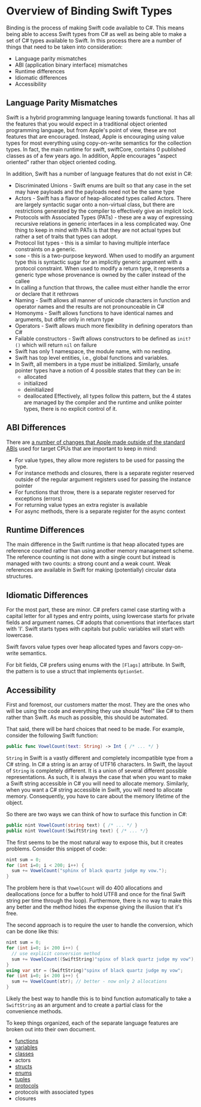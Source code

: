 # Overview of Binding Swift Types

Binding is the process of making Swift code available to C#. This means being able to access Swift types from C# as well as being able to make a set of C# types available to Swift. In this process there are a number of things that need to be taken into consideration:
- Language parity mismatches
- ABI (application binary interface) mismatches
- Runtime differences
- Idiomatic differences
- Accessibility

## Language Parity Mismatches
Swift is a hybrid programming language leaning towards functional. It has all the features that you would expect in a traditional object oriented programming language, but from Apple's point of view, these are not features that are encouraged. Instead, Apple is encouraging using value types for most everything using copy-on-write semantics for the collection types. In fact, the main runtime for swift, swiftCore, contains 0 published classes as of a few years ago. In addition, Apple encourages "aspect oriented" rather than object oriented coding.

In addition, Swift has a number of language features that do not exist in C#:
- Discriminated Unions - Swift enums are built so that any case in the set may have payloads and the payloads need not be the same type
- Actors - Swift has a flavor of heap-allocated types called Actors. There are largely syntactic sugar onto a non-virtual class, but there are
restrictions generated by the compiler to effectively give an implicit lock.
- Protocols with Associated Types (PATs) - these are a way of expressing recursive relations in generic interfaces in a less complicated way. One thing to keep in mind with PATs is that they are not actual types but rather a set of traits that types can adopt.
- Protocol list types - this is a similar to having multiple interface constraints on a generic.
- `some` - this is a two-purpose keyword. When used to modify an argument type this is syntactic sugar for an implicitly generic argument with a protocol constraint. When used to modify a return type, it represents a generic type whose provenance is owned by the caller instead of the callee
- In calling a function that throws, the callee must either handle the error or declare that it rethrows
- Naming - Swift allows all manner of unicode characters in function and operator names and the results are not pronounceable in C#
- Homonyms - Swift allows functions to have identical names and arguments, but differ only in return type
- Operators - Swift allows much more flexibility in defining operators than C#
- Failable constructors - Swift allows constructors to be defined as `init?()` which will return `nil` on failure
- Swift has only 1 namespace, the module name, with no nesting.
- Swift has top level entities, i.e., global functions and variables.
- In Swift, all members in a type *must* be initialized. Similarly, unsafe pointer types have a notion of 4 possible states that they can be in:
  - allocated
  - initialized
  - deinitialized
  - deallocated
Effectively, all types follow this pattern, but the 4 states are managed by the compiler and the runtime and unlike pointer types, there is no explicit control of it.

## ABI Differences
There are [a number of changes that Apple made outside of the standard ABIs](https://github.com/swiftlang/swift/blob/main/docs/ABI/CallingConvention.rst) used for target CPUs that are important to keep in mind:
- For value types, they allow more registers to be used for passing the type.
- For instance methods and closures, there is a separate register reserved outside of the regular argument registers used for passing the instance pointer
- For functions that throw, there is a separate register reserved for exceptions (errors)
- For returning value types an extra register is available
- For async methods, there is a separate register for the async context

## Runtime Differences
The main difference in the Swift runtime is that heap allocated types are reference counted rather than using another memory management scheme. The reference counting is not done with a single count but instead is managed with two counts: a strong count and a weak count. Weak references are available in Swift for making (potentially) circular data structures.

## Idiomatic Differences
For the most part, these are minor. C# prefers camel case starting with a capital letter for all types and entry points, using lowercase starts for private fields and argument names. C# adopts that conventions that interfaces start with 'I'. Swift starts types with capitals but public variables will start with lowercase.

Swift favors value types over heap allocated types and favors copy-on-write semantics.

For bit fields, C# prefers using enums with the `[Flags]` attribute. In Swift, the pattern is to use a struct that implements `OptionSet`.

## Accessibility
First and foremost, our customers matter the most. They are the ones who will be using the code and everything they use should "feel" like C# to them rather than Swift. As much as possible, this should be automated.

That said, there will be hard choices that need to be made. For example, consider the following Swift function:
```swift
public func VowelCount(text: String) -> Int { /* ... */ }
```
`String` in Swift is a vastly different and completely incompatible type from a C# string. In C# a string is an array of UTF16 characters. In Swift, the layout of `String` is completely different. It is a union of several different possible representations. As such, it is always the case that when you want to make a Swift string accessible in C# you will need to allocate memory. Similarly, when you want a C# string accessible in Swift, you will need to allocate memory. Consequently, you have to care about the memory lifetime of the object.

So there are two ways we can think of how to surface this function in C#:
```csharp
public nint VowelCount(string text) { /* ... */ }
public nint VowelCount(SwiftString text) { /* ... */}
```
The first seems to be the most natural way to expose this, but it creates problems. Consider this snippet of code:
```csharp
nint sum = 0;
for (int i=0; i < 200; i++) {
  sum += VowelCount("sphinx of black quartz judge my vow.");
}
```
The problem here is that `VowelCount` will do 400 allocations and deallocations (once for a buffer to hold UTF8 and once for the final Swift string per time through the loop). Furthermore, there is no way to make this any better and the method hides the expense giving the illusion that it's free.

The second approach is to require the user to handle the conversion, which can be done like this:
```csharp
nint sum = 0;
for (int i=0; i< 200 i++) {
  // use explicit conversion method
  sum += VowelCount((SwiftString)"spinx of black quartz judge my vow"); // don't do this - accumulates memory that needs to be garbage collected
}
using var str = (SwiftString)"spinx of black quartz judge my vow";
for (int i=0; i< 200 i++) {
  sum += VowelCount(str); // better - now only 2 allocations
}
```
Likely the best way to handle this is to bind function automatically to take a `SwiftString` as an argument and to create a partial class for the
convenience methods.

To keep things organized, each of the separate language features are broken out into their own document.

- [functions](binding-functions.md)
- [variables](binding-variables.md)
- [classes](binding-classes.md)
- actors
- [structs](binding-structs.md)
- [enums](binding-enums.md)
- [tuples](binding-tuples.md)
- [protocols](binding-protocols.md)
- protocols with associated types
- closures





